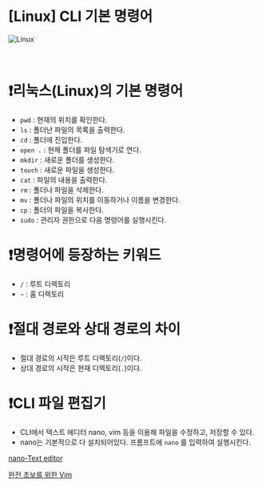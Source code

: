 # [Linux] CLI 기본 명령어
![Linux](https://i0.wp.com/hanamon.kr/wp-content/uploads/2021/07/linux-image.jpg?w=2000&ssl=1)
<br>
<br>
<br>

# ❗️리눅스(Linux)의 기본 명령어
- `pwd` : 현재의 위치를 확인한다.
- `ls` : 폴더난 파일의 목록을 출력한다.
- `cd` : 폴더에 진입한다.
- `open .` : 현재 폴더를 파일 탐색기로 연다.
- `mkdir` : 새로운 폴더를 생성한다.
- `touch` : 새로운 파일을 생성한다.
- `cat` : 파일의 내용을 출력한다.
- `rm` : 폴더나 파일을 삭제한다.
- `mv` : 폴더나 파일의 위치를 이동하거나 이름을 변경한다.
- `cp` : 폴더의 파일을 복사한다.
- `sudo` : 관리자 권한으로 다음 명령어를 실행시킨다.


# ❗️명령어에 등장하는 키워드
- `/` : 루트 디렉토리
- `~` : 홈 디렉토리


# ❗️절대 경로와 상대 경로의 차이
- 절대 경로의 시작은 루트 디렉토리(`/`)이다.
- 상대 경로의 시작은 현재 디렉토리(`.`)이다.

# ❗️CLI 파일 편집기
- CLI에서 텍스트 에디터 nano, vim 등을 이용해 파일을 수정하고, 저장할 수 있다.
- nano는 기본적으로 다 설치되어있다. 프롬프트에 `nano` 를 입력하여 실행시킨다.



[nano-Text editor][1]

[1]: https://www.nano-editor.org/ "나노"

[완전 초보를 위한 Vim][2]

[2]: https://nolboo.kim/blog/2016/11/15/vim-for-beginner/ "vim"
